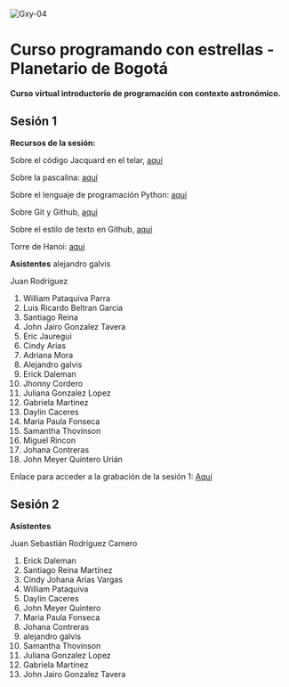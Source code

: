 ![Gxy-04](https://github.com/user-attachments/assets/ccdb8969-ceb2-4ed6-b000-edb2d102fb15)

# Curso programando con estrellas - Planetario de Bogotá
**Curso virtual introductorio de programación con contexto astronómico.**

## Sesión 1

**Recursos de la sesión:**

Sobre el código Jacquard en el telar, [aquí](https://youtu.be/pzYucg3Tmho?t=78)

Sobre la pascalina: [aquí](https://youtu.be/ck5XzpaqU-c?t=174)

Sobre el lenguaje de programación Python: [aquí](https://docs.python.org/es/3/tutorial/)

Sobre Git y Github, [aquí](https://docs.github.com/es/get-started/start-your-journey/about-github-and-git)

Sobre el estilo de texto en Github, [aquí](https://docs.github.com/es/get-started/writing-on-github/getting-started-with-writing-and-formatting-on-github/basic-writing-and-formatting-syntax)

Torre de Hanoi: [aquí](https://www.geogebra.org/m/NqyWJVra)

**Asistentes**
alejandro galvis

Juan Rodríguez 


1. William Pataquiva Parra
2. Luis Ricardo Beltran Garcia
3. Santiago Reina
4. John Jairo Gonzalez Tavera
5. Eric Jauregui
6. Cindy Arias
7. Adriana Mora
8. Alejandro galvis
9. Erick Daleman
10. Jhonny Cordero
11. Juliana Gonzalez Lopez
12. Gabriela Martinez
13. Daylin Caceres
14. Maria Paula Fonseca
15. Samantha Thovinson
16. Miguel Rincon
17. Johana Contreras
18. John Meyer Quintero Urián

Enlace para acceder a la grabación de la sesión 1: [Aquí](https://drive.google.com/file/d/19JrX4_Q60OTXSYWIqDNrLy3dqjmgnKaS/view)

## Sesión 2

**Asistentes**

Juan Sebastián Rodríguez Camero
1. Erick Daleman
2. Santiago Reina Martínez
3. Cindy Johana Arias Vargas
4. William Pataquiva
5. Daylin Caceres
6. John Meyer Quintero
7. Maria Paula Fonseca
8. Johana Contreras
9. alejandro galvis
10. Samantha Thovinson
11. Juliana Gonzalez Lopez
12. Gabriela Martinez
13. John Jairo Gonzalez Tavera
